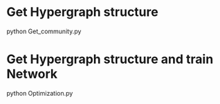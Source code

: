 # Get Hypergraph structure
python Get_community.py
# Get Hypergraph structure and train Network
python Optimization.py
